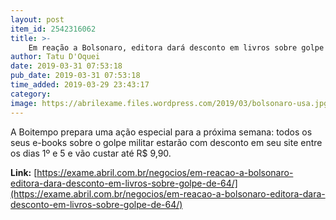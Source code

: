 ```yaml
---
layout: post
item_id: 2542316062
title: >-
    Em reação a Bolsonaro, editora dará desconto em livros sobre golpe de 64
author: Tatu D'Oquei
date: 2019-03-31 07:53:18
pub_date: 2019-03-31 07:53:18
time_added: 2019-03-29 23:43:17
category: 
image: https://abrilexame.files.wordpress.com/2019/03/bolsonaro-usa.jpg?quality=70&strip=info&w=680&h=453&crop=1
---
```


A Boitempo prepara uma ação especial para a próxima semana: todos os seus e-books sobre o golpe militar estarão com desconto em seu site entre os dias 1º e 5 e vão custar até R$ 9,90.

**Link:** [https://exame.abril.com.br/negocios/em-reacao-a-bolsonaro-editora-dara-desconto-em-livros-sobre-golpe-de-64/](https://exame.abril.com.br/negocios/em-reacao-a-bolsonaro-editora-dara-desconto-em-livros-sobre-golpe-de-64/)

